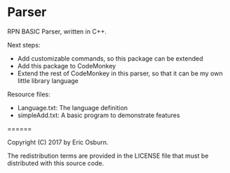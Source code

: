 Parser
======

RPN BASIC Parser, written in C++.

Next steps:
 - Add customizable commands, so this package can be extended
 - Add this package to CodeMonkey
 - Extend the rest of CodeMonkey in this parser, so that it can be my own little library language

Resource files:
 - Language.txt: The language definition
 - simpleAdd.txt: A basic program to demonstrate features

======

Copyright (C) 2017 by Eric Osburn.

The redistribution terms are provided in the LICENSE file that must
be distributed with this source code.
